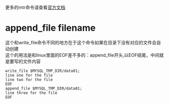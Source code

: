 更多的mtr命令请查看[官方文档](https://dev.mysql.com/doc/dev/mysql-server/latest/PAGE_MYSQL_TEST_COMMANDS.html)
# append_file filename
这个和write_file命令不同的地方在于这个命令如果在目录下没有对应的文件会自动创建  
这个的用法是和linux里面的EOF差不多的：append_file开头,以EOF结尾，中间就是要写的文件内容  
```
write_file $MYSQL_TMP_DIR/data01;
line one for the file
line two for the file
EOF
append_file $MYSQL_TMP_DIR/data01;
line three for the file
EOF
```



